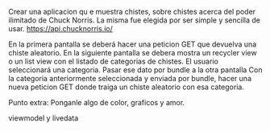 Crear una aplicacion qu e muestra chistes, sobre chistes acerca del poder ilimitado de Chuck Norris. 
La misma fue elegida por ser simple y sencilla de usar.
https://api.chucknorris.io/

En la primera pantalla se deberá hacer una peticion GET que devuelva una chiste aleatorio.
En la siguiente pantalla se debera mostra un recycler view o un list view con el listado de categorias de chistes.
El usuario seleccionará una categoria. Pasar ese dato por bundle a la otra pantalla
Con la categoria anteriormente seleccionada y enviada por bundle, hacer una nueva peticion GET donde traiga un 
chiste aleatorio con esa categoria.

Punto extra:
Ponganle algo de color, graficos y amor.

viewmodel y livedata